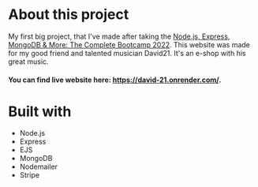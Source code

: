 # About this project
My first big project, that I've made after taking the [Node.js, Express, MongoDB & More: The Complete Bootcamp 2022](https://www.udemy.com/course/nodejs-express-mongodb-bootcamp/).
This website was made for my good friend and talented musician David21. It's an e-shop with his great music. 

#### You can find live website here: https://david-21.onrender.com/.

# Built with
- Node.js
- Express
- EJS
- MongoDB
- Nodemailer
- Stripe
